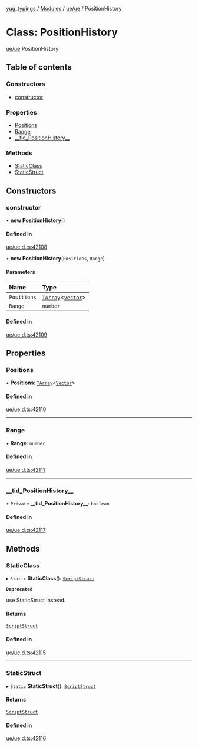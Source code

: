[yug_typings](../README.md) / [Modules](../modules.md) / [ue/ue](../modules/ue_ue.md) / PositionHistory

# Class: PositionHistory

[ue/ue](../modules/ue_ue.md).PositionHistory

## Table of contents

### Constructors

- [constructor](ue_ue.PositionHistory.md#constructor)

### Properties

- [Positions](ue_ue.PositionHistory.md#positions)
- [Range](ue_ue.PositionHistory.md#range)
- [\_\_tid\_PositionHistory\_\_](ue_ue.PositionHistory.md#__tid_positionhistory__)

### Methods

- [StaticClass](ue_ue.PositionHistory.md#staticclass)
- [StaticStruct](ue_ue.PositionHistory.md#staticstruct)

## Constructors

### constructor

• **new PositionHistory**()

#### Defined in

[ue/ue.d.ts:42108](https://github.com/YugMetaverse/yug_typings/blob/b7d9b19/ue/ue.d.ts#L42108)

• **new PositionHistory**(`Positions`, `Range`)

#### Parameters

| Name | Type |
| :------ | :------ |
| `Positions` | [`TArray`](../interfaces/ue_puerts.TArray.md)<[`Vector`](ue_ue_s.Vector.md)\> |
| `Range` | `number` |

#### Defined in

[ue/ue.d.ts:42109](https://github.com/YugMetaverse/yug_typings/blob/b7d9b19/ue/ue.d.ts#L42109)

## Properties

### Positions

• **Positions**: [`TArray`](../interfaces/ue_puerts.TArray.md)<[`Vector`](ue_ue_s.Vector.md)\>

#### Defined in

[ue/ue.d.ts:42110](https://github.com/YugMetaverse/yug_typings/blob/b7d9b19/ue/ue.d.ts#L42110)

___

### Range

• **Range**: `number`

#### Defined in

[ue/ue.d.ts:42111](https://github.com/YugMetaverse/yug_typings/blob/b7d9b19/ue/ue.d.ts#L42111)

___

### \_\_tid\_PositionHistory\_\_

• `Private` **\_\_tid\_PositionHistory\_\_**: `boolean`

#### Defined in

[ue/ue.d.ts:42117](https://github.com/YugMetaverse/yug_typings/blob/b7d9b19/ue/ue.d.ts#L42117)

## Methods

### StaticClass

▸ `Static` **StaticClass**(): [`ScriptStruct`](ue_ue.ScriptStruct.md)

**`Deprecated`**

use StaticStruct instead.

#### Returns

[`ScriptStruct`](ue_ue.ScriptStruct.md)

#### Defined in

[ue/ue.d.ts:42115](https://github.com/YugMetaverse/yug_typings/blob/b7d9b19/ue/ue.d.ts#L42115)

___

### StaticStruct

▸ `Static` **StaticStruct**(): [`ScriptStruct`](ue_ue.ScriptStruct.md)

#### Returns

[`ScriptStruct`](ue_ue.ScriptStruct.md)

#### Defined in

[ue/ue.d.ts:42116](https://github.com/YugMetaverse/yug_typings/blob/b7d9b19/ue/ue.d.ts#L42116)
